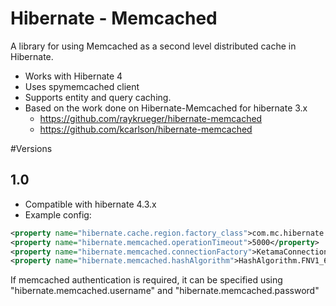 # Hibernate - Memcached
A library for using Memcached as a second level distributed cache in Hibernate.
  
  * Works with Hibernate 4
  * Uses spymemcached client
  * Supports entity and query caching.
  * Based on the work done on Hibernate-Memcached for hibernate 3.x
      * https://github.com/raykrueger/hibernate-memcached
      * https://github.com/kcarlson/hibernate-memcached

#Versions
  
## 1.0
* Compatible with hibernate 4.3.x
* Example config:

```xml
<property name="hibernate.cache.region.factory_class">com.mc.hibernate.memcached.MemcachedRegionFactory</property>
<property name="hibernate.memcached.operationTimeout">5000</property>
<property name="hibernate.memcached.connectionFactory">KetamaConnectionFactory</property>
<property name="hibernate.memcached.hashAlgorithm">HashAlgorithm.FNV1_64_HASH</property>
```

If memcached authentication is required, it can be specified using "hibernate.memcached.username" and "hibernate.memcached.password"
